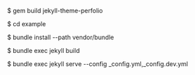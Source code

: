 
$ gem build jekyll-theme-perfolio

$ cd example

$ bundle install --path vendor/bundle

$ bundle exec jekyll build

$ bundle exec jekyll serve --config _config.yml,_config.dev.yml